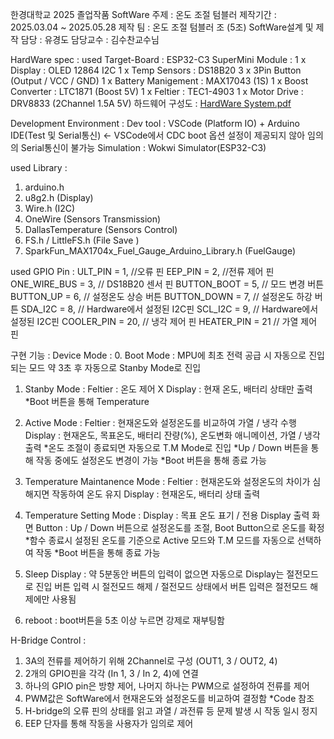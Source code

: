 한경대학교 2025 졸업작품 SoftWare
주제 : 온도 조절 텀블러
제작기간 : 2025.03.04 ~ 2025.05.28
제작 팀 : 온도 조절 텀블러 조 (5조)
SoftWare설계 및 제작 담당 : 유경도
담당교수 : 김수찬교수님

HardWare spec :
used Target-Board : ESP32-C3 SuperMini
Module :
1 x Display : OLED 12864 I2C
1 x Temp Sensors : DS18B20
3 x 3Pin Button (Output / VCC / GND)
1 x Battery Manigement : MAX17043 (1S)
1 x Boost Converter : LTC1871 (Boost 5V)
1 x Feltier : TEC1-4903
1 x Motor Drive : DRV8833 (2Channel 1.5A 5V)
하드웨어 구성도 : [HardWare System.pdf](https://github.com/user-attachments/files/20407849/HardWare.System.pdf)

Development Environment :
Dev tool : VSCode (Platform IO) + Arduino IDE(Test 및 Serial통신) <- VSCode에서 CDC boot 옵션 설정이 제공되지 않아 임의의 Serial통신이 불가능
Simulation : Wokwi Simulator(ESP32-C3)

used Library : 
1. arduino.h 
2. u8g2.h (Display)
3. Wire.h (I2C)
4. OneWire (Sensors Transmission)
5. DallasTemperature (Sensors Control)
6. FS.h / LittleFS.h (File Save )
7. SparkFun_MAX1704x_Fuel_Gauge_Arduino_Library.h (FuelGauge)

used GPIO Pin :
ULT_PIN = 1,            //오류 핀
EEP_PIN = 2,            //전류 제어 핀
ONE_WIRE_BUS = 3,       // DS18B20 센서 핀
BUTTON_BOOT = 5,        // 모드 변경 버튼
BUTTON_UP = 6,          // 설정온도 상승 버튼
BUTTON_DOWN = 7,        // 설정온도 하강 버튼
SDA_I2C = 8,            // Hardware에서 설정된 I2C핀
SCL_I2C = 9,            // Hardware에서 설정된 I2C핀
COOLER_PIN = 20,        // 냉각 제어 핀
HEATER_PIN = 21         // 가열 제어 핀

구현 기능 :
Device Mode :
0. Boot Mode :
MPU에 최초 전력 공급 시 자동으로 진입되는 모드
약 3초 후 자동으로 Stanby Mode로 진입

1. Stanby Mode :
Feltier : 온도 제어 X
Display : 현재 온도, 배터리 상태만 출력
*Boot 버튼을 통해 Temperature

2. Active Mode : 
Feltier : 현재온도와 설정온도를 비교하여 가열 / 냉각 수행
Display : 현재온도, 목표온도, 배터리 잔량(%), 온도변화 애니메이션, 가열 / 냉각 출력
*온도 조절이 종료되면 자동으로 T.M Mode로 진입
*Up / Down 버튼을 통해 작동 중에도 설정온도 변경이 가능
*Boot 버튼을 통해 종료 가능

3. Temperature Maintanence Mode :
Feltier : 현재온도와 설정온도의 차이가 심해지면 작동하여 온도 유지
Display : 현재온도, 배터리 상태 출력

4. Temperature Setting Mode :
Display : 목표 온도 표기 / 전용 Display 출력 화면
Button : Up / Down 버튼으로 설정온도를 조절, Boot Button으로 온도를 확정
*함수 종료시 설정된 온도를 기준으로 Active 모드와 T.M 모드를 자동으로 선택하여 작동
*Boot 버튼을 통해 종료 가능

5. Sleep Display :
약 5분동안 버튼의 입력이 없으면 자동으로 Display는 절전모드로 진입
버튼 입력 시 절전모드 해제 / 절전모드 상태에서 버튼 입력은 절전모드 해제에만 사용됨

6. reboot :
boot버튼을 5초 이상 누르면 강제로 재부팅함

H-Bridge Control :
1. 3A의 전류를 제어하기 위해 2Channel로 구성 (OUT1, 3 / OUT2, 4)
2. 2개의 GPIO핀을 각각 (In 1, 3 / In 2, 4)에 연결
3. 하나의 GPIO pin은 방향 제어, 나머지 하나는 PWM으로 설정하여 전류를 제어
4. PWM값은 SoftWare에서 현재온도와 설정온도를 비교하여 결정함 *Code 참조
5. H-bridge의 오류 핀의 상태를 읽고 과열 / 과전류 등 문제 발생 시 작동 일시 정지
6. EEP 단자를 통해 작동을 사용자가 임의로 제어

